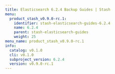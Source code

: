 ```yaml
---
title: Elasticsearch 6.2.4 Backup Guides | Stash
menu:
  product_stash_v0.9.0-rc.1:
    identifier: stash-elasticsearch-guides-6.2.4
    name: 6.2.4
    parent: stash-elasticsearch-guides
    weight: 25
menu_name: product_stash_v0.9.0-rc.1
info:
  catalog: v0.1.0
  cli: v0.1.0
  subproject_version: 6.2.4
  version: v0.9.0-rc.1
---
```


